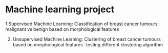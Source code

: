 # Machine learning project

1.Supervised Machine Learning: Classification of breast cancer tumours: malignant vs benign based on morphological features

2. Unsupervised Machine Learning: Clustering of breast cancer tumours based on morphological features
-testing different clustering algorithm
